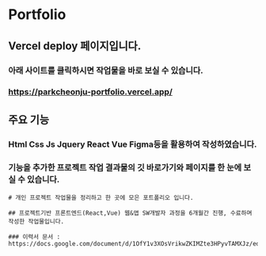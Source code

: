 # Portfolio

## Vercel deploy 페이지입니다. 

### 아래 사이트를 클릭하시면 작업물을 바로 보실 수 있습니다. 
### https://parkcheonju-portfolio.vercel.app/

## 주요 기능

### Html Css Js Jquery React Vue Figma등을 활용하여 작성하였습니다.
### 기능을 추가한 프로젝트 작업 결과물의 깃 바로가기와 페이지를 한 눈에 보실 수 있습니다.

```
# 개인 프로젝트 작업물을 정리하고 한 곳에 모은 포트폴리오 입니다.

## 프로젝트기반 프론트엔드(React,Vue) 웹&앱 SW개발자 과정을 6개월간 진행, 수료하며 작성한 작업물입니다.

### 이력서 문서 : https://docs.google.com/document/d/1OfY1v3XOsVrikwZKIMZte3HPyvTAMXJz/edit

```
